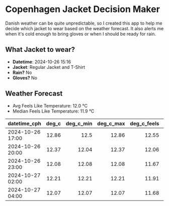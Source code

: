 
# Copenhagen Jacket Decision Maker

Danish weather can be quite unpredictable, so I created this app to help me decide which jacket to wear based on the weather forecast. 
It also alerts me when it's cold enough to bring gloves or when I should be ready for rain.

## What Jacket to wear?

- **Datetime**: 2024-10-26 15:16
- **Jacket**: Regular Jacket and T-Shirt
- **Rain?** No
- **Gloves?** No

## Weather Forecast
- Avg Feels Like Temperature: 12.0 °C
- Median Feels Like Temperature: 11.9 °C

| datetime_cph     |   deg_c |   deg_c_min |   deg_c_max |   deg_c_feels | weather   | wind   | rain   |
|:-----------------|--------:|------------:|------------:|--------------:|:----------|:-------|:-------|
| 2024-10-26 17:00 |   12.86 |       12.5  |       12.86 |         12.55 | Clear     | Low    | None   |
| 2024-10-26 20:00 |   12.37 |       12.04 |       12.37 |         12.06 | Clouds    | Low    | None   |
| 2024-10-26 23:00 |   12.08 |       12.08 |       12.08 |         11.67 | Clouds    | Low    | None   |
| 2024-10-27 02:00 |   12.21 |       12.21 |       12.21 |         11.91 | Clouds    | Low    | None   |
| 2024-10-27 04:00 |   12.07 |       12.07 |       12.07 |         11.68 | Clouds    | High   | None   |
        